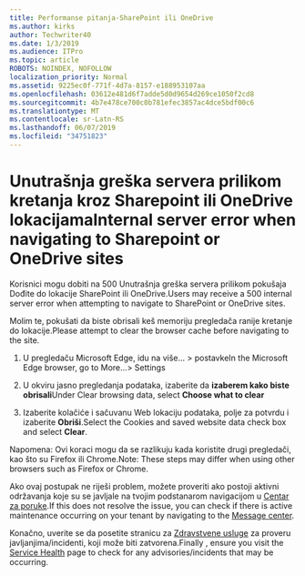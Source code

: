 ```yaml
---
title: Performanse pitanja-SharePoint ili OneDrive
ms.author: kirks
author: Techwriter40
ms.date: 1/3/2019
ms.audience: ITPro
ms.topic: article
ROBOTS: NOINDEX, NOFOLLOW
localization_priority: Normal
ms.assetid: 9225ec0f-771f-4d7a-8157-e188953107aa
ms.openlocfilehash: 03612e481d6f7adde5d0d9654d269ce1050f2cd8
ms.sourcegitcommit: 4b7e478ce700c0b781efec3857ac4dce5bdf00c6
ms.translationtype: MT
ms.contentlocale: sr-Latn-RS
ms.lasthandoff: 06/07/2019
ms.locfileid: "34751823"
---
```

# <a name="internal-server-error-when-navigating-to-sharepoint-or-onedrive-sites"></a><span data-ttu-id="1f5e0-102">Unutrašnja greška servera prilikom kretanja kroz Sharepoint ili OneDrive lokacijama</span><span class="sxs-lookup"><span data-stu-id="1f5e0-102">Internal server error when navigating to Sharepoint or OneDrive sites</span></span>

<span data-ttu-id="1f5e0-103">Korisnici mogu dobiti na 500 Unutrašnja greška servera prilikom pokušaja Dođite do lokacije SharePoint ili OneDrive.</span><span class="sxs-lookup"><span data-stu-id="1f5e0-103">Users may receive a 500 internal server error when attempting to navigate to SharePoint or OneDrive sites.</span></span> 

<span data-ttu-id="1f5e0-104">Molim te, pokušati da biste obrisali keš memoriju pregledača ranije kretanje do lokacije.</span><span class="sxs-lookup"><span data-stu-id="1f5e0-104">Please attempt to clear the browser cache before navigating to the site.</span></span>


1. <span data-ttu-id="1f5e0-105">U pregledaču Microsoft Edge, idu na više... > postavke</span><span class="sxs-lookup"><span data-stu-id="1f5e0-105">In the Microsoft Edge browser, go to More...> Settings</span></span>

2. <span data-ttu-id="1f5e0-106">U okviru jasno pregledanja podataka, izaberite da **izaberem kako biste obrisali**</span><span class="sxs-lookup"><span data-stu-id="1f5e0-106">Under Clear browsing data, select **Choose what to clear**</span></span>

3. <span data-ttu-id="1f5e0-107">Izaberite kolačiće i sačuvanu Web lokaciju podataka, polje za potvrdu i izaberite **Obriši**.</span><span class="sxs-lookup"><span data-stu-id="1f5e0-107">Select the Cookies and saved website data check box and select **Clear**.</span></span>

<span data-ttu-id="1f5e0-108">Napomena: Ovi koraci mogu da se razlikuju kada koristite drugi pregledači, kao što su Firefox ili Chrome.</span><span class="sxs-lookup"><span data-stu-id="1f5e0-108">Note: These steps may differ when using other browsers such as Firefox or Chrome.</span></span>

<span data-ttu-id="1f5e0-109">Ako ovaj postupak ne riješi problem, možete proveriti ako postoji aktivni održavanja koje su se javljale na tvojim podstanarom navigacijom u [Centar za poruke](https://portal.office.com/adminportal/home#/MessageCenter).</span><span class="sxs-lookup"><span data-stu-id="1f5e0-109">If this does not resolve the issue, you can check if there is active maintenance occurring on your tenant by navigating to the [Message center](https://portal.office.com/adminportal/home#/MessageCenter).</span></span>

<span data-ttu-id="1f5e0-110">Konačno, uverite se da posetite stranicu za [Zdravstvene usluge](https://portal.office.com/adminportal/home#/servicehealth) za proveru javljanjima/incidenti, koji može biti zatvorena.</span><span class="sxs-lookup"><span data-stu-id="1f5e0-110">Finally , ensure you visit the [Service Health](https://portal.office.com/adminportal/home#/servicehealth) page to check for any advisories/incidents that may be occurring.</span></span>

